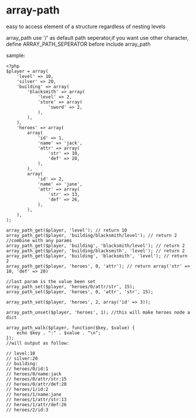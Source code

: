 array-path
==========

easy to access element of a structure regardless of nesting levels

array_path use '/' as default path seperator,if you want use other character,
define ARRAY_PATH_SEPERATOR before include array_path

sample:

    <?php
    $player = array(
        'level' => 10,
        'silver' => 20,
        'building' => array(
            'blacksmith' => array(
                'level' => 2,
                'store' => array(
                    'sword' => 2,
                ),
            ),
        ),
        'heroes' => array(
            array(
                'id' => 1,
                'name' => 'jack',
                'attr' => array(
                    'str' => 10,
                    'def' => 20,
                ),
            ),
            array(
                'id' => 2,
                'name' => 'jane',
                'attr' => array(
                    'str' => 13,
                    'def' => 26,
                ),
            ),
        ),
    );

    array_path_get($player, 'level'); // return 10
    array_path_get($player, 'building/blacksmith/level'); // return 2
    //combine with any params
    array_path_get($player, 'building', 'blacksmith/level'); // return 2
    array_path_get($player, 'building/blacksmith', 'level'); // return 2
    array_path_get($player, 'building', 'blacksmith', 'level'); // return 2
    array_path_get($player, 'heroes', 0, 'attr'); // return array('str' => 10, 'def' => 20)

    //last param is the value been set
    array_path_set($player, 'heroes/0/attr/str', 15);
    array_path_set($player, 'heroes', 0, 'attr', 'str', 15);

    array_path_set($player, 'heroes', 2, array('id' => 3));

    array_path_unset($player, 'heroes', 1); //this will make heroes node a dict

    array_path_walk($player, function($key, $value) {
        echo $key . ":" . $value . "\n";
    });
    //will output as follow:
    
    // level:10
    // silver:20
    // building:
    // heroes/0/id:1
    // heroes/0/name:jack
    // heroes/0/attr/str:15
    // heroes/0/attr/def:20
    // heroes/1/id:2
    // heroes/1/name:jane
    // heroes/1/attr/str:13
    // heroes/1/attr/def:26
    // heroes/2/id:3
